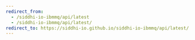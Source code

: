 ```yaml
---
redirect_from:
  - /siddhi-io-ibmmq/api/latest
  - /siddhi-io-ibmmq/api/latest/
redirect_to: https://siddhi-io.github.io/siddhi-io-ibmmq/api/latest/
---
```

